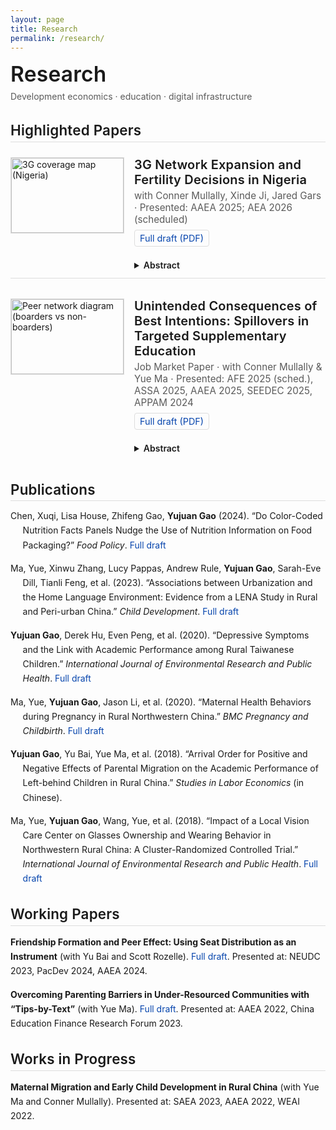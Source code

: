 ```yaml
---
layout: page
title: Research
permalink: /research/
---
```


<!-- ===== Academic minimal style ===== -->
<style>
:root{
  --ink:#1a1a1a;
  --muted:#5a5a5a;
  --line:#dddddd;
  --link:#0645ad;
}
.page { max-width: 900px; margin: 0 auto; color: var(--ink); }
.page p { line-height: 1.65; }
.page h1, .page h2, .page h3 { font-weight: 600; letter-spacing: .2px; }
.page h1 { font-size: 2.1rem; margin: .2rem 0 1.0rem; }
.page h2 { font-size: 1.4rem; margin: 2rem 0 .75rem; border-bottom: 1px solid var(--line); padding-bottom: .3rem; }
.note { color: var(--muted); margin-top: -.6rem; margin-bottom: 1.2rem; }

a { color: var(--link); text-decoration: none; }
a:hover { text-decoration: underline; }

/* Featured papers: media object */
.featured {
  display: grid; gap: 20px;
}
@media (min-width: 760px){
  .featured { grid-template-columns: 1fr; }
}
.paper {
  display: grid; grid-template-columns: 180px 1fr; gap: 18px;
  padding: 12px 0; border-bottom: 1px solid var(--line);
}
.paper:last-child { border-bottom: none; }
.paper img {
  width: 180px; height: 120px; object-fit: cover; border: 1px solid var(--line);
}
.paper h3 { margin: 0 0 .3rem; font-size: 1.25rem; }
.meta { color: var(--muted); font-size: .95rem; margin-bottom: .4rem; }
.smallbtn {
  display:inline-block; font-size:.9rem; padding:.25rem .5rem; border:1px solid var(--line); border-radius:4px;
  text-decoration:none; margin-right:.4rem;
}
details summary { cursor: pointer; font-weight: 600; margin-top: .35rem; }

/* Hanging-indent bibliography */
.biblio p { margin: 0 0 .9rem; }
.biblio .entry {
  padding-left: 1.4em;
  text-indent: -1.4em;   /* hanging indent */
}
.journal { font-style: italic; }

/* Subtle section spacing */
.section { margin-top: 1.3rem; }
</style>

<div class="page">

# Research
<div class="note">Development economics · education · digital infrastructure</div>

## Highlighted Papers

<div class="featured">

  <!-- DHS working paper -->
  <div class="paper" id="dhs">
    <img src="{{ '/3G-coverage.png' | relative_url }}" alt="3G coverage map (Nigeria)">
    <div>
      <h3>3G Network Expansion and Fertility Decisions in Nigeria</h3>
      <div class="meta">with Conner Mullally, Xinde Ji, Jared Gars · Presented: AAEA 2025; AEA 2026 (scheduled)</div>
      <a class="smallbtn" href="https://www.dropbox.com/scl/fi/qji2by7izuma4aoylhh61/Broadband_and_Fertility_in_Nigeria-compressed.pdf?rlkey=flzoxw0uckk4h22sux8fs3hb7&dl=0">Full draft (PDF)</a>
      <details class="section">
        <summary>Abstract</summary>
        <p>NDHS 2013–2018 linked to 3G rollout across 725 LGAs. A one-SD increase in 3G coverage lowers birth probability among women 12–20 by 1.4–18 pp. Effects differ by reproductive history; mechanisms operate through delayed cohabitation/childbearing (not contraceptive uptake), higher skilled employment, and improved household bargaining power.</p>
      </details>
    </div>
  </div>

  <!-- JMP -->
  <div class="paper" id="jmp">
    <img src="{{ '/network-diagram.png' | relative_url }}" alt="Peer network diagram (boarders vs non-boarders)">
    <div>
      <h3>Unintended Consequences of Best Intentions: Spillovers in Targeted Supplementary Education</h3>
      <div class="meta">Job Market Paper · with Conner Mullally & Yue Ma · Presented: AFE 2025 (sched.), ASSA 2025, AAEA 2025, SEEDEC 2025, APPAM 2024</div>
      <a class="smallbtn" href="https://www.dropbox.com/scl/fi/z1hparrh8ltcy1te3n7w1/Spillover_Effect.pdf?rlkey=5bcw0rvf4bmk1zjem7mh81mzd&st=1i97r34e&dl=0">Full draft (PDF)</a>
      <details class="section">
        <summary>Abstract</summary>
        <p>Field experiment in 130 rural Chinese boarding schools compares CAL vs. workbook interventions. Workbook treatment generates negative spillovers on non-targeted peers, strongest along close peer ties, via motivational crowd-out from observing classmates receive extra resources. CAL (outside class) shows no such spillovers.</p>
      </details>
    </div>
  </div>

</div>

## Publications

<div class="biblio">

<p class="entry">Chen, Xuqi, Lisa House, Zhifeng Gao, <strong>Yujuan Gao</strong> (2024). “Do Color-Coded Nutrition Facts Panels Nudge the Use of Nutrition Information on Food Packaging?” <span class="journal">Food Policy</span>. <a href="https://doi.org/10.1016/j.foodpol.2024.102730">Full draft</a></p>

<p class="entry">Ma, Yue, Xinwu Zhang, Lucy Pappas, Andrew Rule, <strong>Yujuan Gao</strong>, Sarah-Eve Dill, Tianli Feng, et al. (2023). “Associations between Urbanization and the Home Language Environment: Evidence from a LENA Study in Rural and Peri-urban China.” <span class="journal">Child Development</span>. <a href="https://doi.org/10.1111/cdev.14034">Full draft</a></p>

<p class="entry"><strong>Yujuan Gao</strong>, Derek Hu, Even Peng, et al. (2020). “Depressive Symptoms and the Link with Academic Performance among Rural Taiwanese Children.” <span class="journal">International Journal of Environmental Research and Public Health</span>. <a href="https://doi.org/10.3390/ijerph17082778">Full draft</a></p>

<p class="entry">Ma, Yue, <strong>Yujuan Gao</strong>, Jason Li, et al. (2020). “Maternal Health Behaviors during Pregnancy in Rural Northwestern China.” <span class="journal">BMC Pregnancy and Childbirth</span>. <a href="https://doi.org/10.1186/s12884-020-03444-3">Full draft</a></p>

<p class="entry"><strong>Yujuan Gao</strong>, Yu Bai, Yue Ma, et al. (2018). “Arrival Order for Positive and Negative Effects of Parental Migration on the Academic Performance of Left-behind Children in Rural China.” <span class="journal">Studies in Labor Economics</span> (in Chinese).</p>

<p class="entry">Ma, Yue, <strong>Yujuan Gao</strong>, Wang, Yue, et al. (2018). “Impact of a Local Vision Care Center on Glasses Ownership and Wearing Behavior in Northwestern Rural China: A Cluster-Randomized Controlled Trial.” <span class="journal">International Journal of Environmental Research and Public Health</span>. <a href="https://doi.org/10.3390/ijerph15122783">Full draft</a></p>

</div>

## Working Papers

<p><strong>Friendship Formation and Peer Effect: Using Seat Distribution as an Instrument</strong> (with Yu Bai and Scott Rozelle). <a href="https://dx.doi.org/10.2139/ssrn.4828554">Full draft</a>. Presented at: NEUDC 2023, PacDev 2024, AAEA 2024.</p>

<p><strong>Overcoming Parenting Barriers in Under-Resourced Communities with “Tips-by-Text”</strong> (with Yue Ma). <a href="https://ssrn.com/abstract=4969618">Full draft</a>. Presented at: AAEA 2022, China Education Finance Research Forum 2023.</p>

## Works in Progress

<p><strong>Maternal Migration and Early Child Development in Rural China</strong> (with Yue Ma and Conner Mullally). Presented at: SAEA 2023, AAEA 2022, WEAI 2022.</p>

</div>
